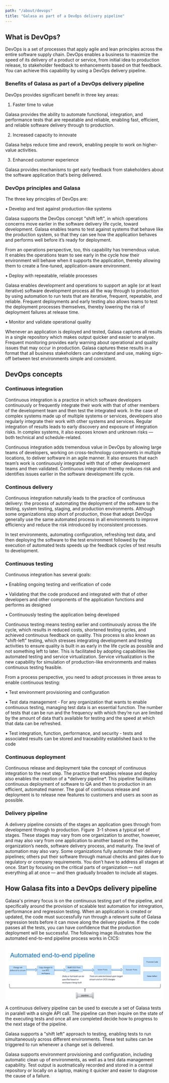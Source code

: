 ```yaml
---
path: "/about/devops"
title: "Galasa as part of a DevOps delivery pipeline"
---
```

## What is DevOps?
DevOps is a set of processes that apply agile and lean principles across the entire software supply chain. DevOps enables a business to maximize the speed of its delivery of a product or service, from initial idea to production release, to stakeholder feedback to enhancements based on that feedback. You can achieve this capability by using a DevOps delivery pipeline. 

### Benefits of Galasa as part of a DevOps delivery pipeline
DevOps provides significant benefit in three key areas:

1.	Faster time to value
<p>Galasa provides the ability to automate functional, integration, and performance tests that are repeatable and reliable, enabling fast, efficient, and reliable software delivery through to production.</p>

2.	Increased capacity to innovate
<p>Galasa helps reduce time and rework, enabling people to work on higher-value activities.</p>

3.	Enhanced customer experience
<p>Galasa provides mechanisms to get early feedback from stakeholders about the software application that’s being delivered.</p>


### DevOps principles and Galasa
The three key principles of DevOps are:

•	Develop and test against production-like systems
<p>Galasa supports the DevOps concept "shift left", in which operations concerns move earlier in the software delivery life cycle, toward development. Galasa enables teams to test against systems that behave like the production system, so that they can see how the application behaves and performs well before it’s ready for deployment.</p>

<p>From an operations perspective, too, this capability has tremendous value. It enables the operations team to see early in the cycle how their environment will behave when it supports the application, thereby allowing them to create a fine-tuned, application-aware environment.</p>

•	Deploy with repeatable, reliable processes
<p>Galasa enables development and operations to support an agile (or at least iterative) software development process all the way through to production by using automation to run tests that are iterative, frequent, repeatable, and reliable.
Frequent deployments and early testing also allows teams to test the deployment processes themselves, thereby lowering the risk of deployment failures at release time.</p>

•	Monitor and validate operational quality
<p>Whenever an application is deployed and tested, Galasa captures all results in a single repository which makes output quicker and easier to analyse. Frequent monitoring provides early warning about operational and quality issues that may occur in production. Galasa captures these results in a format that all business stakeholders can understand and use, making sign-off between test environments simple and consistent.</p>

## DevOps concepts 

### Continuous integration
<p>Continuous integration is a practice in which software developers continuously or frequently integrate their work with that of other members of the development team and then test the integrated work. In the case of complex systems made up of multiple systems or services, developers also regularly integrate their work with other systems and services. Regular integration of results leads to early discovery and exposure of integration risks. In complex systems, it also exposes known and unknown risks — both technical and schedule-related.</p>

<p>Continuous integration adds tremendous value in DevOps by allowing large teams of developers, working on cross-technology components in multiple locations, to deliver software in an agile manner. It also ensures that each team’s work is continuously integrated with that of other development teams and then validated. Continuous integration thereby reduces risk and identifies issues earlier in the software development life cycle. </p>

### Continous delivery 
<p>Continuous integration naturally leads to the practice of continuous delivery: the process of automating the deployment of the software to the testing, system testing, staging, and production environments. Although some organizations stop short of production, those that adopt DevOps generally use the same automated process in all environments to improve efficiency and reduce the risk introduced by inconsistent processes.</p>

<p>In test environments, automating configuration, refreshing test data, and then deploying the software to the test environment followed by the execution of automated tests speeds up the feedback cycles of test results to development.</p>

### Continuous testing
Continuous integration has several goals:
<p>• Enabling ongoing testing and verification of code</p> 
<p>• Validating that the code produced and integrated with that of other developers and other components of the application functions and performs as designed</p> 
<p>• Continuously testing the application being developed</p>

<p>Continuous testing means testing earlier and continuously across the life cycle, which results in reduced costs, shortened testing cycles, and achieved continuous feedback on quality. This process is also known as "shift-left" testing, which stresses integrating development and testing activities to ensure quality is built in as early in the life cycle as possible and not something left to later. This is facilitated by adopting capabilities like automated testing and service virtualization. Service virtualization is the new capability for simulation of production-like environments and makes continuous testing feasible.</p>

From a process perspective, you need to adopt processes in three areas to enable continuous testing: 
<p>• Test environment provisioning and configuration</p> 
<p>• Test data management -  For any organization that wants to enable continuous testing, managing test data is an essential function. The number of tests that can be run and the frequency with which they’re run are limited by the amount of data that’s available for testing and the speed at which that data can be refreshed.</p>
<p>• Test integration, function, performance, and security -  tests and associated results can be stored and traceability established back to the code</p>

### Continuous deployment 
<p>Continuous release and deployment take the concept of continuous integration to the next step. The practice that enables release and deploy also enables the creation of a *delivery pipeline*. This pipeline facilitates continuous deployment of software to QA and then to production in an efficient, automated manner. The goal of continuous release and deployment is to release new features to customers and users as soon as possible.</p>

### Delivery pipeline
<p>A delivery pipeline consists of the stages an application goes through from development through to production. Figure  3-1 shows a typical set of stages. These stages may vary from one organization to another, however, and may also vary from one application to another based on the organization’s needs, software delivery process, and maturity. The level of automation may also vary. Some organizations fully automate their delivery pipelines; others put their software through manual checks and gates due to regulatory or company requirements. You don’t have to address all stages at once. Start by focusing on the critical parts of organization — not everything all at once — and then gradually broaden to include all stages.</p>


## How Galasa fits into a DevOps delivery pipeline
<p>Galasa's primary focus is on the continuous testing part of the pipeline, and specifically around the provision of scalable test automation for intregration, performance and regression testing. When an application is created or updated, the code must successfully run through a relevant suite of Galasa regression tests before it can move along the delivery pipeline. If the code passes all the tests, you can have confidence that the production deployment will be successful. The following image illustrates how the automated end-to-end pipeline process works in CICS:

![Flowchart showing how the CICS pipeline works](./cics-devops.png)

<p>A continuous delivery pipeline can be used to execute a set of Galasa tests in paralell with a single API call.  The pipeline can then inquire on the state of the executing tests and once all are completed decide how to progress to the next stage of the pipeline.</p>

<p>Galasa supports a "shift left" approach to testing, enabling tests to run simultaneously across different environments. These test suites can be triggered to run whenever a change set is delivered.</p>

<p>Galasa supports environment provisioning and configuration, including automatic clean up of environments, as well as a test data management capability. Test output is auotmatically recorded and stored in a central repository or locally on a laptop, making it quicker and easier to diagnose the cause of a failure. </p>


